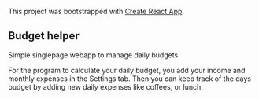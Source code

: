 This project was bootstrapped with [Create React App](https://github.com/facebook/create-react-app).

## Budget helper

Simple singlepage webapp to manage daily budgets

For the program to calculate your daily budget, you add your income and monthly expenses in the Settings tab.
Then you can keep track of the days budget by adding new daily expenses like coffees, or lunch.
